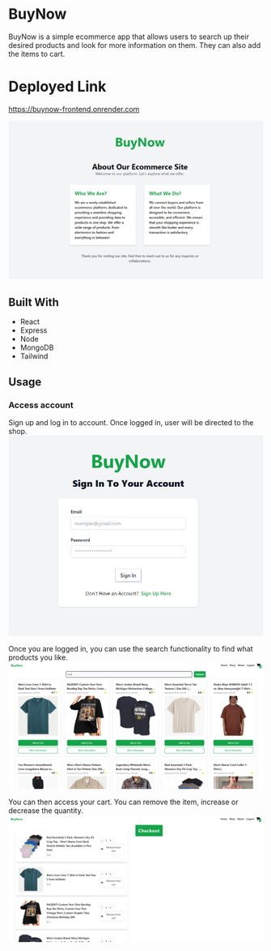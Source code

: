 # BuyNow

BuyNow is a simple ecommerce app that allows users to search up their desired products and look for more information on them. They can also add the items to cart.

# Deployed Link

https://buynow-frontend.onrender.com

![Alt text](images/image-2.png)

## Built With
* React 
* Express
* Node
* MongoDB
* Tailwind

## Usage
### Access account
Sign up and log in to account. Once logged in, user will be directed to the shop. 
![Alt text](images/image-3.png)

Once you are logged in, you can use the search functionality to find what products you like. 
![Alt text](images/image.png)

You can then access your cart. You can remove the item, increase or decrease the quantity.
![Alt text](images/image-1.png)


